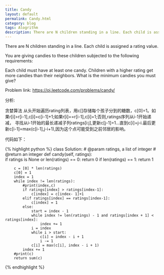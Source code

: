 ```yaml
---
title: Candy
layout: default
permalink: Candy.html
category: blog
tags: Alogrithm
description: There are N children standing in a line. Each child is assigned a rating value.
---
```


There are N children standing in a line. Each child is assigned a rating value.

You are giving candies to these children subjected to the following requirements:

Each child must have at least one candy.
Children with a higher rating get more candies than their neighbors.
What is the minimum candies you must give?

<p>Problem link: <a href="https://oj.leetcode.com/problems/candy/">https://oj.leetcode.com/problems/candy/</a></p>

<p>分析:</p>
贪婪算法  
从头开始遍历rating列表，用c[]存储每个孩子分到的糖数，c[0]=1。如果r[i]>r[i-1],c[i]=c[i-1]+1;如果r[i]==r[i-1],c[i]=1;否则,ratings序列从i-1开始递减，  
寻找从i-1开始的最长递减子列ratings[i:j],更新c[j-1]=1...直到c[i]=j-i.最后更新c[i-1]=max(c[i-1],j-i+1),因为这个点可能受到之前邻居的影响。
 
<p>代码如下：</p>

{% highlight python %}
class Solution:
    # @param ratings, a list of integer
    # @return an integer
    def candy(self, ratings):        
        if ratings is None or len(ratings) == 0:
            return 0
        if len(ratings) == 1:
            return 1
  
        c = [0] * len(ratings)
        c[0] = 1
        index = 1
        while index != len(ratings):
            #print(index,c)
            if ratings[index] > ratings[index-1]:
                c[index] = c[index- 1]+1
            elif ratings[index] == ratings[index-1]:
                c[index] = 1             
            else:
                start = index - 1
                while index != len(ratings) - 1 and ratings[index + 1] < ratings[index]:
                    index += 1
                i = index
                while i > start:
                    c[i] = index - i + 1
                    i -= 1
                c[i] = max(c[i], index - i + 1)
            index += 1
        #print(c)
        return sum(c) 
{% endhighlight %}


	
